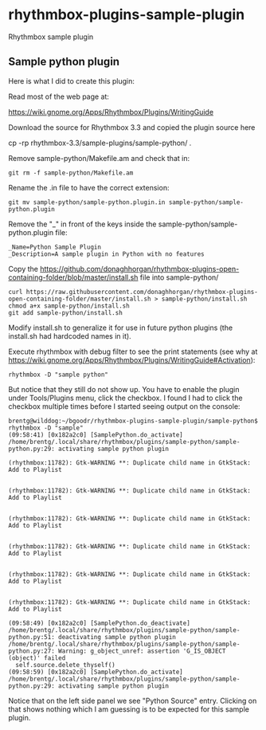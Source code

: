 # rhythmbox-plugins-sample-plugin
Rhythmbox sample plugin

## Sample python plugin

Here is what I did to create this plugin:

Read most of the web page at:

https://wiki.gnome.org/Apps/Rhythmbox/Plugins/WritingGuide

Download the source for Rhythmbox 3.3 and copied the plugin source here

cp -rp rhythmbox-3.3/sample-plugins/sample-python/ .

Remove sample-python/Makefile.am and check that in:

    git rm -f sample-python/Makefile.am 

Rename the .in file to have the correct extension:

    git mv sample-python/sample-python.plugin.in sample-python/sample-python.plugin

Remove the "_" in front of the keys inside the sample-python/sample-python.plugin file:

    _Name=Python Sample Plugin
    _Description=A sample plugin in Python with no features

Copy the
https://github.com/donaghhorgan/rhythmbox-plugins-open-containing-folder/blob/master/install.sh
file into sample-python/

    curl https://raw.githubusercontent.com/donaghhorgan/rhythmbox-plugins-open-containing-folder/master/install.sh > sample-python/install.sh
    chmod a+x sample-python/install.sh
    git add sample-python/install.sh

Modify install.sh to generalize it for use in future python plugins
(the install.sh had hardcoded names in it).

Execute rhythmbox with debug filter to see the print statements (see why at https://wiki.gnome.org/Apps/Rhythmbox/Plugins/WritingGuide#Activation):

    rhythmbox -D "sample python"

But notice that they still do not show up. You have to enable the
plugin under Tools/Plugins menu, click the checkbox. I found I had to
click the checkbox multiple times before I started seeing output on
the console:

    brentg@wilddog:~/bgoodr/rhythmbox-plugins-sample-plugin/sample-python$ rhythmbox -D "sample"
    (09:58:41) [0x182a2c0] [SamplePython.do_activate] /home/brentg/.local/share/rhythmbox/plugins/sample-python/sample-python.py:29: activating sample python plugin
    
    (rhythmbox:11782): Gtk-WARNING **: Duplicate child name in GtkStack: Add to Playlist
    
    
    (rhythmbox:11782): Gtk-WARNING **: Duplicate child name in GtkStack: Add to Playlist
    
    
    (rhythmbox:11782): Gtk-WARNING **: Duplicate child name in GtkStack: Add to Playlist
    
    
    (rhythmbox:11782): Gtk-WARNING **: Duplicate child name in GtkStack: Add to Playlist
    
    
    (rhythmbox:11782): Gtk-WARNING **: Duplicate child name in GtkStack: Add to Playlist
    
    
    (rhythmbox:11782): Gtk-WARNING **: Duplicate child name in GtkStack: Add to Playlist
    
    (09:58:49) [0x182a2c0] [SamplePython.do_deactivate] /home/brentg/.local/share/rhythmbox/plugins/sample-python/sample-python.py:51: deactivating sample python plugin
    /home/brentg/.local/share/rhythmbox/plugins/sample-python/sample-python.py:27: Warning: g_object_unref: assertion 'G_IS_OBJECT (object)' failed
      self.source.delete_thyself()
    (09:58:59) [0x182a2c0] [SamplePython.do_activate] /home/brentg/.local/share/rhythmbox/plugins/sample-python/sample-python.py:29: activating sample python plugin

Notice that on the left side panel we see "Python Source"
entry. Clicking on that shows nothing which I am guessing is to be
expected for this sample plugin.

